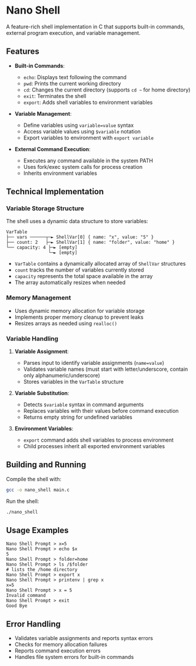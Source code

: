 # Nano Shell

A feature-rich shell implementation in C that supports built-in commands, external program execution, and variable management.

## Features

- **Built-in Commands**:
  - `echo`: Displays text following the command
  - `pwd`: Prints the current working directory
  - `cd`: Changes the current directory (supports `cd ~` for home directory)
  - `exit`: Terminates the shell
  - `export`: Adds shell variables to environment variables

- **Variable Management**:
  - Define variables using `variable=value` syntax
  - Access variable values using `$variable` notation
  - Export variables to environment with `export variable`

- **External Command Execution**: 
  - Executes any command available in the system PATH
  - Uses fork/exec system calls for process creation
  - Inherits environment variables

## Technical Implementation

### Variable Storage Structure

The shell uses a dynamic data structure to store variables:

```
VarTable
├── vars ──────┬─► ShellVar[0] { name: "x", value: "5" }
├── count: 2   ├─► ShellVar[1] { name: "folder", value: "home" }
└── capacity: 4 ├─► [empty]
                └─► [empty]
```

- `VarTable` contains a dynamically allocated array of `ShellVar` structures
- `count` tracks the number of variables currently stored
- `capacity` represents the total space available in the array
- The array automatically resizes when needed

### Memory Management

- Uses dynamic memory allocation for variable storage
- Implements proper memory cleanup to prevent leaks
- Resizes arrays as needed using `realloc()`

### Variable Handling

1. **Variable Assignment**:
   - Parses input to identify variable assignments (`name=value`)
   - Validates variable names (must start with letter/underscore, contain only alphanumeric/underscore)
   - Stores variables in the `VarTable` structure

2. **Variable Substitution**:
   - Detects `$variable` syntax in command arguments
   - Replaces variables with their values before command execution
   - Returns empty string for undefined variables

3. **Environment Variables**:
   - `export` command adds shell variables to process environment
   - Child processes inherit all exported environment variables

## Building and Running

Compile the shell with:
```bash
gcc -o nano_shell main.c
```

Run the shell:
```bash
./nano_shell
```

## Usage Examples

```
Nano Shell Prompt > x=5
Nano Shell Prompt > echo $x
5
Nano Shell Prompt > folder=home
Nano Shell Prompt > ls /$folder
# lists the /home directory
Nano Shell Prompt > export x
Nano Shell Prompt > printenv | grep x
x=5
Nano Shell Prompt > x = 5
Invalid command
Nano Shell Prompt > exit
Good Bye
```

## Error Handling

- Validates variable assignments and reports syntax errors
- Checks for memory allocation failures
- Reports command execution errors
- Handles file system errors for built-in commands 